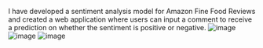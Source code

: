 I have developed a sentiment analysis model for Amazon Fine Food Reviews and created a web application where users can input a comment to receive a prediction on whether the sentiment is positive or negative.
![image](https://github.com/user-attachments/assets/d710265d-4344-478f-a8ba-90b3ddcb540d)
![image](https://github.com/user-attachments/assets/51a3b4fe-dd6f-4e05-993e-822674e962b7)
![image](https://github.com/user-attachments/assets/96cb23a6-3172-47e7-b0b6-fbec1229b175)


